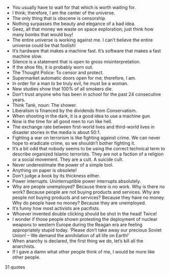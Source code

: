  - You usually have to wait for that which is worth waiting for.
 - I think; therefore, I am the center of the universe.
 - The only thing that is obscene is censorship.
 - Nothing surpasses the beauty and elegance of a bad idea.
 - Geez, all that money we waste on space exploration; just think how many bombs that would buy!
 - The entire universe is working against me. I can’t believe the entire universe could be that foolish!
 - It’s hardware that makes a machine fast. It’s software that makes a fast machine slow.
 - Silence is a statement that is open to gross misinterpretation.
 - If the shoe fits, it is probably worn out.
 - The Thought Police: To censor and protect.
 - Supermarket automatic doors open for me; therefore, I am.
 - In order for a man to be truly evil, he must be a woman.
 - New studies show that 100% of all smokers die.
 - Don’t trust anyone who has been in school for the past 24 consecutive years.
 - Think Tank, noun: The shower.
 - Liberalism is financed by the dividends from Conservatism.
 - When shooting in the dark, it is a good idea to use a machine gun.
 - Now is the time for all good men to run like hell.
 - The exchange rate between first-world lives and third-world lives in disaster stories in the media is about 50:1.
 - Fighting a war on terrorism is like fighting against crime. We can never hope to eradicate crime, so we shouldn’t bother fighting it.
 - It’s a bit odd that nobody seems to be using the correct technical term to describe organized Islamic terrorists. They are not a faction of a religion or a social movement. They are a cult. A suicide cult.
 - Never underestimate the power of a simple tool.
 - Anything on paper is obsolete!
 - Don’t judge a book by its thickness either.
 - Power interrupts. Uninterruptible power interrupts absolutely.
 - Why are people unemployed? Because there is no work. Why is there no work? Because people are not buying products and services. Why are people not buying products and services? Because they have no money. Why do people have no money? Because they are unemployed.
 - It’s funny how most activists are pacifists.
 - Whoever invented double clicking should be shot in the head! Twice!
 - I wonder if those people shown protesting the deployment of nuclear weapons to western Europe during the Reagan era are feeling appropriately stupid today. ‘Please don’t take away our precious Soviet Union! – We demand the annihilation of all life on Earth!’
 - When anarchy is declared, the first thing we do, let’s kill all the anarchists.
 - If I gave a damn what other people think of me, I would be more like other people.

31 quotes